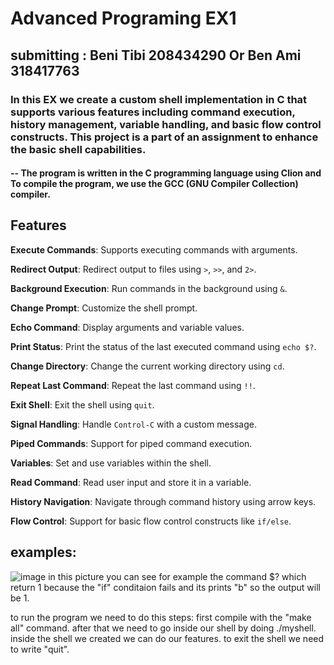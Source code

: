 # Advanced Programing EX1
## submitting : Beni Tibi 208434290 Or Ben Ami 318417763
### In this EX we create a custom shell implementation in C that supports various features including command execution, history management, variable handling, and basic flow control constructs. This project is a part of an assignment to enhance the basic shell capabilities.
#### -- The program is written in the C programming language using Clion and To compile the program, we use the GCC (GNU Compiler Collection) compiler.

## Features

 **Execute Commands**: Supports executing commands with arguments.
 
 **Redirect Output**: Redirect output to files using `>`, `>>`, and `2>`.
 
 **Background Execution**: Run commands in the background using `&`.
 
 **Change Prompt**: Customize the shell prompt.
 
 **Echo Command**: Display arguments and variable values.
 
 **Print Status**: Print the status of the last executed command using `echo $?`.
 
 **Change Directory**: Change the current working directory using `cd`.
 
 **Repeat Last Command**: Repeat the last command using `!!`.
 
 **Exit Shell**: Exit the shell using `quit`.
 
 **Signal Handling**: Handle `Control-C` with a custom message.
 
 **Piped Commands**: Support for piped command execution.
 
 **Variables**: Set and use variables within the shell.
 
 **Read Command**: Read user input and store it in a variable.
 
 **History Navigation**: Navigate through command history using arrow keys.
 
 **Flow Control**: Support for basic flow control constructs like `if/else`.


 

## examples:
 ![image](https://github.com/Benit1/Advanced_Programing_EX1/assets/110784868/9b7448c9-e067-45a2-91d7-f534d034d8d0)
in this picture you can see for example the command $? which return 1 because the "if" conditaion fails and its prints "b"
so the output will be 1.

to run the program we need to do this steps:
first compile with the "make all" command.
after that we need to go inside our shell by doing ./myshell.
inside the shell we created we can do our features.
to exit the shell we need to write "quit".




 
 
